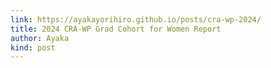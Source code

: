 ```yaml
---
link: https://ayakayorihiro.github.io/posts/cra-wp-2024/
title: 2024 CRA-WP Grad Cohort for Women Report
author: Ayaka
kind: post
---
```

